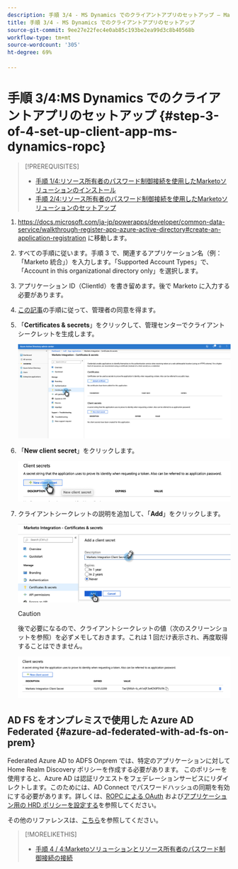 ```yaml
---
description: 手順 3/4 - MS Dynamics でのクライアントアプリのセットアップ — Marketoドキュメント — 製品ドキュメント
title: 手順 3/4 - MS Dynamics でのクライアントアプリのセットアップ
source-git-commit: 9ee27e22fec4e0ab85c193be2ea99d3c8b40568b
workflow-type: tm+mt
source-wordcount: '305'
ht-degree: 69%

---
```


# 手順 3/4:MS Dynamics でのクライアントアプリのセットアップ {#step-3-of-4-set-up-client-app-ms-dynamics-ropc}

>[!PREREQUISITES]
>
>* [手順 1/4:リソース所有者のパスワード制御接続を使用したMarketoソリューションのインストール](/help/marketo/product-docs/crm-sync/microsoft-dynamics-sync/sync-setup/microsoft-dynamics-365-with-ropc-connection/step-1-of-4-install.md)
>* [手順 2/4:リソース所有者のパスワード制御接続を使用したMarketoソリューションのセットアップ](/help/marketo/product-docs/crm-sync/microsoft-dynamics-sync/sync-setup/microsoft-dynamics-365-with-ropc-connection/step-2-of-4-set-up.md)


1. https://docs.microsoft.com/ja-jp/powerapps/developer/common-data-service/walkthrough-register-app-azure-active-directory#create-an-application-registration に移動します。

1. すべての手順に従います。手順 3 で、関連するアプリケーション名（例：「Marketo 統合」）を入力します。「Supported Account Types」で、「Account in this organizational directory only」を選択します。

1. アプリケーション ID（ClientId）を書き留めます。後で Marketo に入力する必要があります。

1. [この記事](/help/marketo/product-docs/crm-sync/microsoft-dynamics-sync/sync-setup/grant-consent-for-client-id-and-app-registration.md)の手順に従って、管理者の同意を得ます。

1. 「**Certificates &amp; secrets**」をクリックして、管理センターでクライアントシークレットを生成します。

   ![](assets/step-3-of-4-set-up-client-app-ms-dynamics-ropc-1.png)

1. 「**New client secret**」をクリックします。

   ![](assets/step-3-of-4-set-up-client-app-ms-dynamics-ropc-2.png)

1. クライアントシークレットの説明を追加して、「**Add**」をクリックします。

   ![](assets/step-3-of-4-set-up-client-app-ms-dynamics-ropc-3.png)

   >[!CAUTION]
   >
   >後で必要になるので、クライアントシークレットの値（次のスクリーンショットを参照）を必ずメモしておきます。これは 1 回だけ表示され、再度取得することはできません。

   ![](assets/step-3-of-4-set-up-client-app-ms-dynamics-ropc-4.png)

## AD FS をオンプレミスで使用した Azure AD Federated {#azure-ad-federated-with-ad-fs-on-prem}

Federated Azure AD to ADFS Onprem では、特定のアプリケーションに対して Home Realm Discovery ポリシーを作成する必要があります。 このポリシーを使用すると、Azure AD は認証リクエストをフェデレーションサービスにリダイレクトします。このためには、AD Connect でパスワードハッシュの同期を有効にする必要があります。詳しくは、[ROPC による OAuth](https://docs.microsoft.com/ja-jp/azure/active-directory/develop/v2-oauth-ropc) および[アプリケーション用の HRD ポリシーを設定する](https://docs.microsoft.com/ja-jp/azure/active-directory/manage-apps/configure-authentication-for-federated-users-portal#example-set-an-hrd-policy-for-an-application)を参照してください。

その他のリファレンスは、[こちら](https://docs.microsoft.com/ja-jp/azure/active-directory/reports-monitoring/concept-all-sign-ins#:~:text=%E5%AF%BE%E8%A9%B1%E5%9E%8B%E3%83%A6%E3%83%BC%E3%82%B6%E3%83%BC%20%E3%82%B5%E3%82%A4%E3%83%B3%E3%82%A4%E3%83%B3%E3%81%AF%E3%80%81%E3%83%A6%E3%83%BC%E3%82%B6%E3%83%BC%E3%81%8C%20Azure%20AD%20%E3%81%AB%E8%AA%8D%E8%A8%BC%E8%A6%81%E7%B4%A0%E3%82%92%E6%8F%90%E4%BE%9B%E3%81%99%E3%82%8B%E3%81%8B%E3%80%81Azure%20AD%20%E3%81%BE%E3%81%9F%E3%81%AF%E3%83%98%E3%83%AB%E3%83%91%E3%83%BC%20%E3%82%A2%E3%83%97%E3%83%AA%20%28Microsoft%20Authenticator%20%E3%82%A2%E3%83%97%E3%83%AA%E3%81%AA%E3%81%A9%29%20%E3%81%A8%E7%9B%B4%E6%8E%A5%E3%82%84%E3%82%8A%E5%8F%96%E3%82%8A%E3%81%99%E3%82%8B%E3%82%B5%E3%82%A4%E3%83%B3%E3%82%A4%E3%83%B3%E3%81%A7%E3%81%99%E3%80%82&amp;text=%E3%81%93%E3%81%AE%E3%83%AD%E3%82%B0%E3%81%AB%E3%81%AF%E3%80%81Azure%20AD%20%E3%81%A8%E9%80%A3%E6%90%BA%E3%81%97%E3%81%A6%E3%81%84%E3%82%8B%20ID%20%E3%83%97%E3%83%AD%E3%83%90%E3%82%A4%E3%83%80%E3%83%BC%E3%81%AB%E3%82%88%E3%82%8B%E3%83%95%E3%82%A7%E3%83%87%E3%83%AC%E3%83%BC%E3%82%B7%E3%83%A7%E3%83%B3%20%E3%82%B5%E3%82%A4%E3%83%B3%E3%82%A4%E3%83%B3%E3%82%82%E5%90%AB%E3%81%BE%E3%82%8C%E3%81%BE%E3%81%99%E3%80%82)を参照してください。

>[!MORELIKETHIS]
>
>* [手順 4 / 4:Marketoソリューションとリソース所有者のパスワード制御接続の接続](/help/marketo/product-docs/crm-sync/microsoft-dynamics-sync/sync-setup/microsoft-dynamics-365-with-ropc-connection/step-4-of-4-connect.md)

